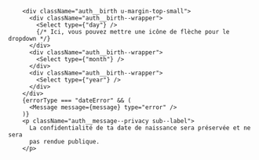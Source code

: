
        <div className="auth__birth u-margin-top-small">
          <div className="auth__birth--wrapper">
            <Select type={"day"} />
            {/* Ici, vous pouvez mettre une icône de flèche pour le dropdown */}
          </div>
          <div className="auth__birth--wrapper">
            <Select type={"month"} />
          </div>
          <div className="auth__birth--wrapper">
            <Select type={"year"} />
          </div>
        </div>
        {errorType === "dateError" && (
          <Message message={message} type="error" />
        )}
        <p className="auth__message--privacy sub--label">
          La confidentialité de ta date de naissance sera préservée et ne sera
          pas rendue publique.
        </p>